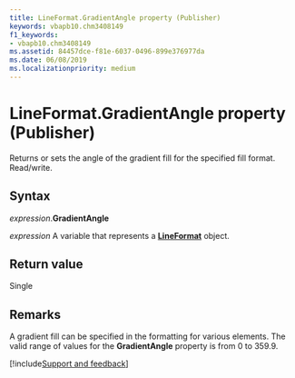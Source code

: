 ```yaml
---
title: LineFormat.GradientAngle property (Publisher)
keywords: vbapb10.chm3408149
f1_keywords:
- vbapb10.chm3408149
ms.assetid: 84457dce-f81e-6037-0496-899e376977da
ms.date: 06/08/2019
ms.localizationpriority: medium
---
```



# LineFormat.GradientAngle property (Publisher)

Returns or sets the angle of the gradient fill for the specified fill format. Read/write.


## Syntax

_expression_.**GradientAngle**

_expression_ A variable that represents a **[LineFormat](Publisher.LineFormat.md)** object.


## Return value

Single


## Remarks

A gradient fill can be specified in the formatting for various elements. The valid range of values for the **GradientAngle** property is from 0 to 359.9.




[!include[Support and feedback](~/includes/feedback-boilerplate.md)]